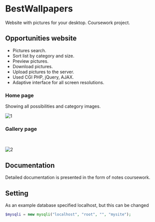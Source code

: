 # BestWallpapers
Website with pictures for your desktop. Coursework project.<br>


## Opportunities website
 - Pictures search.
 - Sort list by category and size.
 - Preview pictures.
 - Download pictures.
 - Upload pictures to the server.
 - Used CGI PHP, jQuery, AJAX.
 - Adaptive interface for all screen resolutions.

### Home page
Showing all possibilities and category images.<br>

![1](https://cloud.githubusercontent.com/assets/22005013/18582428/ae26c10c-7c0d-11e6-98b4-35fb9911efff.jpg)

### Gallery page
<br>

![2](https://cloud.githubusercontent.com/assets/22005013/18582484/1ded475e-7c0e-11e6-916b-68d3d7f14edf.jpg)

## Documentation
Detailed documentation is presented in the form of notes coursework.

## Setting
As an example database specified localhost, but this can be changed
```php
$mysqli = new mysqli("localhost", "root", "", "mysite");
```

